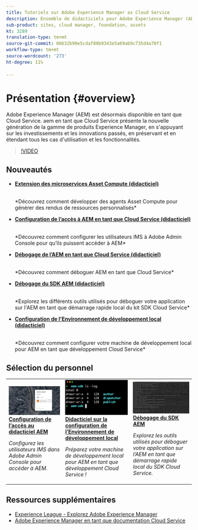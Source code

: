 ```yaml
---
title: Tutoriels sur Adobe Experience Manager as Cloud Service
description: Ensemble de didacticiels pour Adobe Experience Manager (AEM) en tant que Cloud Service
sub-product: sites, cloud manager, foundation, assets
kt: 3289
translation-type: tm+mt
source-git-commit: 06632b90e5cdaf80b9343e5a69ab9c735d4a70f1
workflow-type: tm+mt
source-wordcount: '273'
ht-degree: 11%

---
```



# Présentation {#overview}

Adobe Experience Manager (AEM) est désormais disponible en tant que Cloud Service. aem en tant que Cloud Service présente la nouvelle génération de la gamme de produits Experience Manager, en s&#39;appuyant sur les investissements et les innovations passés, en préservant et en étendant tous les cas d&#39;utilisation et les fonctionnalités.

>[!VIDEO](https://video.tv.adobe.com/v/31085/?quality=12&learn=on)

## Nouveautés

* **[Extension des microservices Asset Compute (didacticiel)](./asset-compute/overview.md)**

   <br>
   *Découvrez comment développer des agents Asset Compute pour générer des rendus de ressources personnalisés*

* **[Configuration de l’accès à AEM en tant que Cloud Service (didacticiel)](./accessing/overview.md)**

   <br>
   *Découvrez comment configurer les utilisateurs IMS à Adobe Admin Console pour qu’ils puissent accéder à AEM*

* **[Débogage de l’AEM en tant que Cloud Service (didacticiel)](./debugging/cloud-service/overview.md)**

   <br>
   *Découvrez comment déboguer AEM en tant que Cloud Service*

* **[Débogage du SDK AEM (didacticiel)](./debugging/aem-sdk-local-quickstart/overview.md)**

   <br>
   *Explorez les différents outils utilisés pour déboguer votre application sur l&#39;AEM en tant que démarrage rapide local du kit SDK Cloud Service*

* **[Configuration de l&#39;Environnement de développement local (didacticiel)](./local-development-environment/overview.md)**

   <br>
   *Découvrez comment configurer votre machine de développement local pour AEM en tant que développement Cloud Service*

## Sélection du personnel

<table>
   <td>
      <a href="./accessing/overview.md">
      <img alt="Configuration de l’accès à AEM en tant que Cloud Service" src="./assets/overview/staff-pick__accessing.png"/>
      </a>
      <div>
         <a href="./accessing/overview.md">
         <strong>Configuration de l’accès au didacticiel AEM</strong>
         </a>
      </div>
      <p>
         <em>Configurez les utilisateurs IMS dans Adobe Admin Console pour accéder à AEM.</em>
      <p>
   </td>   
   <td>
      <a href="./local-development-environment/overview.md">
      <img alt="Didacticiel sur la configuration de l’Environnement de développement local" src="./assets/overview/staff-pick__local-development-environment-set-up.png"/>
      </a>
      <div>
         <a href="./local-development-environment/overview.md">
         <strong>Didacticiel sur la configuration de l’Environnement de développement local</strong>
         </a>
      </div>
      <p>
         <em>Préparez votre machine de développement local pour AEM en tant que développement Cloud Service !</em>
      <p>
   </td>   
   <td>
      <a href="./debugging/aem-sdk-local-quickstart/overview.md">
      <img alt="Débogage du démarrage rapide local du SDK AEM" src="./assets/overview/staff-pick__debugging.png"/>
      </a>
      <div>
         <a href="./debugging/aem-sdk-local-quickstart/overview.md">
         <strong>Débogage du SDK AEM</strong>
         </a>
      </div>
      <p>
         <em>Explorez les outils utilisés pour déboguer votre application sur l’AEM en tant que démarrage rapide local du SDK Cloud Service.</em>
      <p>
   </td>
</table>

## Ressources supplémentaires

* [Experience League - Explorez Adobe Experience Manager](https://experienceleague.adobe.com/#recommended/solutions/experience-manager)
* [Adobe Experience Manager en tant que documentation Cloud Service](https://docs.adobe.com/content/help/fr-FR/experience-manager-cloud-service/landing/home.html)
